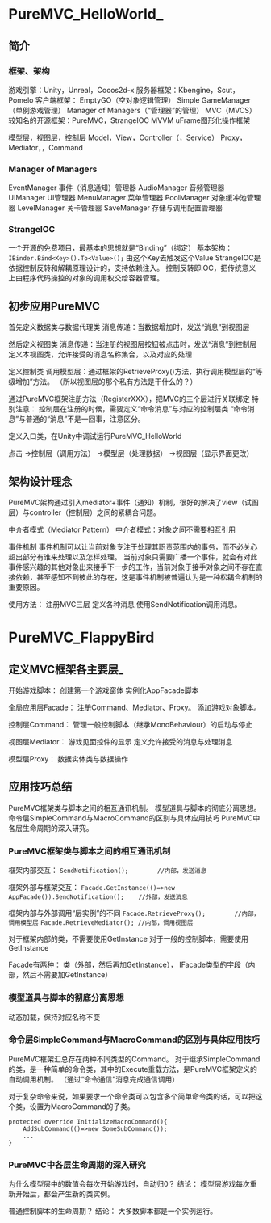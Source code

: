 ﻿# PureMVC_HelloWorld_

## 简介

### 框架、架构

游戏引擎：Unity，Unreal，Cocos2d-x
服务器框架：Kbengine，Scut，Pomelo
客户端框架：
EmptyGO（空对象逻辑管理）
Simple GameManager（单例游戏管理）
Manager of Managers（“管理器”的管理）
MVC（MVCS）
	较知名的开源框架：PureMVC，StrangeIOC
MVVM
	uFrame图形化操作框架

模型层，视图层，控制层
Model，View，Controller（，Service）
Proxy，Mediator，，Command

### Manager of Managers

EventManager 事件（消息通知）管理器
AudioManager 音频管理器
UIManager UI管理器
MenuManager 菜单管理器
PoolManager 对象缓冲池管理器
LevelManager 关卡管理器
SaveManager 存储与调用配置管理器

### StrangeIOC

一个开源的免费项目，最基本的思想就是“Binding”（绑定）
基本架构：
`IBinder.Bind<Key>().To<Value>();`
由这个Key去触发这个Value
StrangeIOC是依据控制反转和解耦原理设计的，支持依赖注入。
控制反转即IOC，把传统意义上由程序代码操控的对象的调用权交给容器管理。

## 初步应用PureMVC

首先定义数据类与数据代理类
消息传递：当数据增加时，发送“消息”到视图层

然后定义视图类
消息传递：当注册的视图层按钮被点击时，发送“消息”到控制层
		定义本视图类，允许接受的消息名称集合，以及对应的处理

定义控制类
调用模型层：通过框架的RetrieveProxy()方法，执行调用模型层的“等级增加”方法。
（所以视图层的那个私有方法是干什么的？）

通过PureMVC框架注册方法（RegisterXXX），把MVC的三个层进行关联绑定
	特别注意：
		控制层在注册的时候，需要定义“命令消息”与对应的控制层类
		“命令消息”与普通的“消息”不是一回事，注意区分。

定义入口类，在Unity中调试运行PureMVC_HelloWorld

点击
→控制层（调用方法）
→模型层（处理数据）
→视图层（显示界面更改）

## 架构设计理念

PureMVC架构通过引入mediator+事件（通知）机制，很好的解决了view（试图层）与controller（控制层）之间的紧耦合问题。

中介者模式（Mediator Pattern）
中介者模式：对象之间不需要相互引用

事件机制
事件机制可以让当前对象专注于处理其职责范围内的事务，而不必关心超出部分有谁来处理以及怎样处理。
当前对象只需要广播一个事件，就会有对此事件感兴趣的其他对象出来接手下一步的工作，当前对象于接手对象之间不存在直接依赖，甚至感知不到彼此的存在，这是事件机制被普遍认为是一种松耦合机制的重要原因。

使用方法：
注册MVC三层
定义各种消息
使用SendNotification调用消息。

# PureMVC_FlappyBird

## 定义MVC框架各主要层_

开始游戏脚本：
创建第一个游戏窗体
实例化AppFacade脚本

全局应用层Facade：
注册Command、Mediator、Proxy。
添加游戏对象脚本。

控制层Command：
管理一般控制脚本（继承MonoBehaviour）的启动与停止

视图层Mediator：
游戏见面控件的显示
定义允许接受的消息与处理消息

模型层Proxy：
数据实体类与数据操作

## 应用技巧总结

PureMVC框架类与脚本之间的相互通讯机制。
模型道具与脚本的彻底分离思想。
命令层SimpleCommand与MacroCommand的区别与具体应用技巧
PureMVC中各层生命周期的深入研究。

### PureMVC框架类与脚本之间的相互通讯机制

框架内部交互：
`SendNotification();		//内部，发送消息`

框架外部与框架交互：
`Facade.GetInstance(()=>new AppFacade()).SendNotification();	//外部，发送消息`

框架内部与外部调用“层实例”的不同
`Facade.RetrieveProxy();		//内部，调用模型层`
`Facade.RetrieveMediator();	//内部，调用视图层`

对于框架内部的类，不需要使用GetInstance
对于一般的控制脚本，需要使用GetInstance

Facade有两种：
类（外部，然后再加GetInstance），
IFacade类型的字段（内部，然后不需要加GetInstance）

### 模型道具与脚本的彻底分离思想

动态加载，保持对应名称不变

### 命令层SimpleCommand与MacroCommand的区别与具体应用技巧

PureMVC框架汇总存在两种不同类型的Command。
对于继承SimpleCommand的类，是一种简单的命令类，其中的Execute重载方法，是PureMVC框架定义的自动调用机制。
（通过“命令通信”消息完成通信调用）

对于复杂命令来说，如果要求一个命令类可以包含多个简单命令类的话，可以把这个类，设置为MacroCommand的子类。
```
protected override InitializeMacroCommand(){
	AddSubCommand(()=>new SomeSubCommand());
	...
}
```

### PureMVC中各层生命周期的深入研究

为什么模型层中的数值会每次开始游戏时，自动归0？
结论：
模型层游戏每次重新开始后，都会产生新的类实例。

普通控制脚本的生命周期？
结论：
大多数脚本都是一个实例运行。
